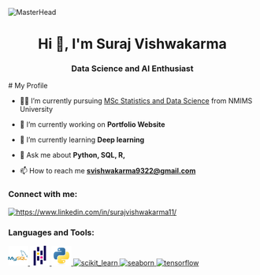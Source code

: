 ![MasterHead](https://media.tenor.com/f0cKyHniahEAAAAd/background-khaoticfuture.gif)
<h1 align="center">Hi 👋, I'm Suraj Vishwakarma</h1>
<h3 align="center">Data Science and AI Enthusiast</h3>
# My Profile

- 👨‍🏭 I’m currently pursuing [MSc Statistics and Data Science](https://mathematics.nmims.edu/academics/programs/msc/statistics/) from NMIMS University

- 🔭 I’m currently working on **Portfolio Website**

- 🌱 I’m currently learning **Deep learning**

- 💬 Ask me about **Python, SQL, R,**

- 📫 How to reach me **svishwakarma9322@gmail.com**

<h3 align="left">Connect with me:</h3>
<p align="left">
<a href="[https://linkedin.com/in/surajvishwakarma11/](https://www.linkedin.com/in/surajvishwakarma11/)" target="blank"><img align="center" src="https://raw.githubusercontent.com/rahuldkjain/github-profile-readme-generator/master/src/images/icons/Social/linked-in-alt.svg" alt="https://www.linkedin.com/in/surajvishwakarma11/" height="30" width="40" /></a>
</p>

<h3 align="left">Languages and Tools:</h3>
<p align="left"> <a href="https://www.mysql.com/" target="_blank" rel="noreferrer"> <img src="https://raw.githubusercontent.com/devicons/devicon/master/icons/mysql/mysql-original-wordmark.svg" alt="mysql" width="40" height="40"/> </a> <a href="https://pandas.pydata.org/" target="_blank" rel="noreferrer"> <img src="https://raw.githubusercontent.com/devicons/devicon/2ae2a900d2f041da66e950e4d48052658d850630/icons/pandas/pandas-original.svg" alt="pandas" width="40" height="40"/> </a> <a href="https://www.python.org" target="_blank" rel="noreferrer"> <img src="https://raw.githubusercontent.com/devicons/devicon/master/icons/python/python-original.svg" alt="python" width="40" height="40"/> </a> <a href="https://scikit-learn.org/" target="_blank" rel="noreferrer"> <img src="https://upload.wikimedia.org/wikipedia/commons/0/05/Scikit_learn_logo_small.svg" alt="scikit_learn" width="40" height="40"/> </a> <a href="https://seaborn.pydata.org/" target="_blank" rel="noreferrer"> <img src="https://seaborn.pydata.org/_images/logo-mark-lightbg.svg" alt="seaborn" width="40" height="40"/> </a> <a href="https://www.tensorflow.org" target="_blank" rel="noreferrer"> <img src="https://www.vectorlogo.zone/logos/tensorflow/tensorflow-icon.svg" alt="tensorflow" width="40" height="40"/> </a> </p>
